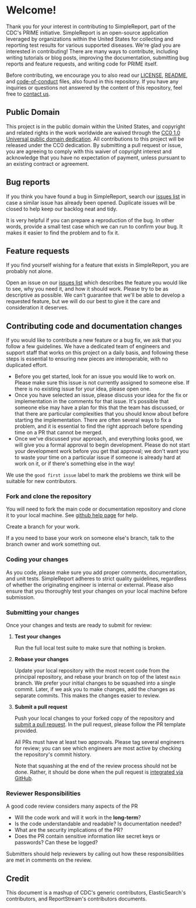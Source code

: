 # Welcome!
Thank you for your interest in contributing to SimpleReport, part of the CDC's PRIME initiative. SimpleReport is an open-source application leveraged by organizations within the United States for collecting and reporting test results for various supported diseases. We're glad you are interested in contributing!
There are many ways to contribute, including writing tutorials or blog posts, improving the documentation, submitting bug reports and feature requests, and writing code for PRIME itself.

Before contributing, we encourage you to also read our [LICENSE](LICENSE.md),
[README](README.md), and
[code-of-conduct](code-of-conduct.md)
files, also found in this repository. If you have any inquiries or questions not
answered by the content of this repository, feel free to [contact us](mailto:prime@cdc.gov).

## Public Domain
This project is in the public domain within the United States, and copyright and
related rights in the work worldwide are waived through the [CC0 1.0 Universal public domain dedication](https://creativecommons.org/publicdomain/zero/1.0/).
All contributions to this project will be released under the CC0 dedication. By 
submitting a pull request or issue, you are agreeing to comply with this waiver 
of copyright interest and acknowledge that you have no expectation of payment, 
unless pursuant to an existing contract or agreement.

## Bug reports

If you think you have found a bug in SimpleReport, search our [issues list](https://github.com/cdcgov/prime-simplereport/issues) in case a similar issue has already been opened. Duplicate issues will be closed to help keep our backlog neat and tidy.

It is very helpful if you can prepare a reproduction of the bug. In other words, provide a small test case which we can run to confirm your bug. It makes it easier to find the problem and to fix it. 

## Feature requests

If you find yourself wishing for a feature that exists in SimpleReport, you are probably not alone. 

Open an issue on our [issues list](https://github.com/cdcgov/prime-simplereport/issues) which describes the feature you would like to see, why you need it, and how it should work. Please try to be as descriptive as possible. We can't guarantee that we'll be able to develop a requested feature, but we will do our best to give it the care and consideration it deserves.

## Contributing code and documentation changes

If you would like to contribute a new feature or a bug fix, we ask that you follow a few guidelines. We have a dedicated team of engineers and support staff that works on this project on a daily basis, and following these steps is essential to ensuring new pieces are interoperable, with no duplicated effort.

* Before you get started, look for an issue you would like to work on. Please make sure this issue is not currently assigned to someone else. If there is no existing issue for your idea, please open one.
* Once you have selected an issue, please discuss your idea for the fix or implementation in the comments for that issue. It's possible that someone else may have a plan for this that the team has discussed, or that there are particular complexities that you should know about before starting the implementation. There are often several ways to fix a problem, and it is essential to find the right approach before spending time on a PR that cannot be merged.
* Once we've discussed your approach, and everything looks good, we will give you a formal approval to begin development. Please do not start your development work before you get that approval; we don't want you to waste your time on a particular issue if someone is already hard at work on it, or if there's something else in the way!

We use the `good first issue` label to mark the problems we think will be suitable for new contributors.

### Fork and clone the repository

You will need to fork the main code or documentation repository and clone it to your local machine. See
[github help page](https://help.github.com/articles/fork-a-repo) for help. 

Create a branch for your work. 

If a you need to base your work on someone else's branch, talk to the branch owner and work something out.  

### Coding your changes

As you code, please make sure you add proper comments, documentation, and unit tests. SimpleReport adheres to strict quality guidelines, regardless of whether the originating engineer is internal or external. Please also ensure that you thoroughly test your changes on your local machine before submission.


### Submitting your changes

Once your changes and tests are ready to submit for review:

1. **Test your changes**

    Run the full local test suite to make sure that nothing is broken.

2. **Rebase your changes**

    Update your local repository with the most recent code from the principal repository, and rebase your branch on top of the latest `main` branch. We prefer your initial changes to be squashed into a single commit. Later, if we ask you to make changes, add the changes as separate commits.  This makes the changes easier to review.  

3. **Submit a pull request**

    Push your local changes to your forked copy of the repository and [submit a pull request](https://help.github.com/articles/using-pull-requests). In the pull request, please follow the PR template provided.

    All PRs must have at least two approvals. Please tag several engineers for review; you can see which engineers are most active by checking the repository's commit history. 
    
    Note that squashing at the end of the review process should not be done. Rather, it should be done when the pull request is [integrated
    via GitHub](https://github.com/blog/2141-squash-your-commits). 

### Reviewer Responsibilities
A good code review considers many aspects of the PR
- Will the code work and will it work in the **long-term**?
- Is the code understandable and readable? Is documentation needed? 
- What are the security implications of the PR?
- Does the PR contain sensitive information like secret keys or passwords? Can these be logged? 

Submitters should help reviewers by calling out how these responsibilities are met in comments on the review. 


## Credit
This document is a mashup of CDC's generic contributors, ElasticSearch's contributors, and ReportStream's contributors documents. 
